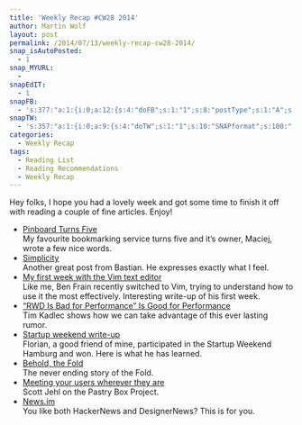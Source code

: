 ```yaml
---
title: 'Weekly Recap #CW28 2014'
author: Martin Wolf
layout: post
permalink: /2014/07/13/weekly-recap-cw28-2014/
snap_isAutoPosted:
  - 1
snap_MYURL:
  - 
snapEdIT:
  - 1
snapFB:
  - 's:377:"a:1:{i:0;a:12:{s:4:"doFB";s:1:"1";s:8:"postType";s:1:"A";s:10:"AttachPost";s:1:"2";s:10:"SNAPformat";s:35:"New post on MartinWolf.org: %TITLE%";s:9:"isAutoImg";s:1:"A";s:8:"imgToUse";s:0:"";s:9:"isAutoURL";s:1:"A";s:8:"urlToUse";s:0:"";s:11:"isPrePosted";s:1:"1";s:8:"isPosted";s:1:"1";s:4:"pgID";s:31:"711305895599362_733415750055043";s:5:"pDate";s:19:"2014-07-13 08:12:36";}}";'
snapTW:
  - 's:357:"a:1:{i:0;a:9:{s:4:"doTW";s:1:"1";s:10:"SNAPformat";s:100:"[Weekly Recap] CW28: %URL% //feat. @tkadlec @benfrain @scottjehl @florianletsch @bastianallgeier ...";s:8:"attchImg";s:1:"0";s:9:"isAutoImg";s:1:"A";s:8:"imgToUse";s:0:"";s:11:"isPrePosted";s:1:"1";s:8:"isPosted";s:1:"1";s:4:"pgID";s:18:"488234525743652864";s:5:"pDate";s:19:"2014-07-13 08:12:36";}}";'
categories:
  - Weekly Recap
tags:
  - Reading List
  - Reading Recommendations
  - Weekly Recap
---
```

Hey folks, I hope you had a lovely week and got some time to finish it off with reading a couple of fine articles. Enjoy!

  * [Pinboard Turns Five][1]  
    My favourite bookmarking service turns five and it&#8217;s owner, Maciej, wrote a few nice words.
  * [Simplicity][2]  
    Another great post from Bastian. He expresses exactly what I feel.
  * [My first week with the Vim text editor][3]  
    Like me, Ben Frain recently switched to Vim, trying to understand how to use it the most effectively. Interesting write-up of his first week.
  * [&#8220;RWD Is Bad for Performance&#8221; Is Good for Performance][4]  
    Tim Kadlec shows how we can take advantage of this ever lasting rumor.
  * [Startup weekend write-up][5]  
    Florian, a good friend of mine, participated in the Startup Weekend Hamburg and won. Here is what he has learned.
  * [Behold, the Fold][6]  
    The never ending story of the Fold.
  * [Meeting your users wherever they are][7]  
    Scott Jehl on the Pastry Box Project.
  * [News.im][8]  
    You like both HackerNews and DesignerNews? This is for you.

 [1]: https://blog.pinboard.in/2014/07/pinboard_turns_five/
 [2]: http://bastianallgeier.com/notes/simplicity
 [3]: http://benfrain.com/first-week-vim-text-editor/
 [4]: http://timkadlec.com/2014/07/rwd-is-bad-for-performance-is-good-for-performance/
 [5]: http://fotografdracula.de/2014/07/startup-weekend-write-up/
 [6]: http://cognition.happycog.com/article/behold-the-fold
 [7]: https://the-pastry-box-project.net/scott-jehl/2014-july-7
 [8]: http://thenews.im/